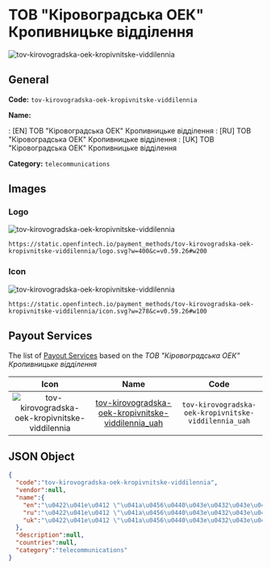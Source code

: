 
# ТОВ "Кіровоградська ОЕК" Кропивницьке відділення 
![tov-kirovogradska-oek-kropivnitske-viddilennia](https://static.openfintech.io/payment_methods/tov-kirovogradska-oek-kropivnitske-viddilennia/logo.svg?w=400&c=v0.59.26#w200)  

## General 
**Code:** `tov-kirovogradska-oek-kropivnitske-viddilennia` 
 
**Name:** 
 
:	[EN] ТОВ "Кіровоградська ОЕК" Кропивницьке відділення 
:	[RU] ТОВ "Кіровоградська ОЕК" Кропивницьке відділення 
:	[UK] ТОВ "Кіровоградська ОЕК" Кропивницьке відділення 
 
**Category:** `telecommunications` 
 

## Images 

### Logo 
![tov-kirovogradska-oek-kropivnitske-viddilennia](https://static.openfintech.io/payment_methods/tov-kirovogradska-oek-kropivnitske-viddilennia/logo.svg?w=400&c=v0.59.26#w200)  

```
https://static.openfintech.io/payment_methods/tov-kirovogradska-oek-kropivnitske-viddilennia/logo.svg?w=400&c=v0.59.26#w200
```  

### Icon 
![tov-kirovogradska-oek-kropivnitske-viddilennia](https://static.openfintech.io/payment_methods/tov-kirovogradska-oek-kropivnitske-viddilennia/icon.svg?w=278&c=v0.59.26#w100)  

```
https://static.openfintech.io/payment_methods/tov-kirovogradska-oek-kropivnitske-viddilennia/icon.svg?w=278&c=v0.59.26#w100
```  

## Payout Services 
 
The list of [Payout Services](/payout-services/) based on the _ТОВ "Кіровоградська ОЕК" Кропивницьке відділення_ 

|Icon|Name|Code| 
|:---:|:---:|:---:| 
|![tov-kirovogradska-oek-kropivnitske-viddilennia](https://static.openfintech.io/payout_methods/tov-kirovogradska-oek-kropivnitske-viddilennia/icon.svg?w=278&c=v0.59.26#w40) |[tov-kirovogradska-oek-kropivnitske-viddilennia_uah](/payout-services/tov-kirovogradska-oek-kropivnitske-viddilennia_uah/)|`tov-kirovogradska-oek-kropivnitske-viddilennia_uah`| 
 

## JSON Object 

```json
{
  "code":"tov-kirovogradska-oek-kropivnitske-viddilennia",
  "vendor":null,
  "name":{
    "en":"\u0422\u041e\u0412 \"\u041a\u0456\u0440\u043e\u0432\u043e\u0433\u0440\u0430\u0434\u0441\u044c\u043a\u0430 \u041e\u0415\u041a\" \u041a\u0440\u043e\u043f\u0438\u0432\u043d\u0438\u0446\u044c\u043a\u0435 \u0432\u0456\u0434\u0434\u0456\u043b\u0435\u043d\u043d\u044f",
    "ru":"\u0422\u041e\u0412 \"\u041a\u0456\u0440\u043e\u0432\u043e\u0433\u0440\u0430\u0434\u0441\u044c\u043a\u0430 \u041e\u0415\u041a\" \u041a\u0440\u043e\u043f\u0438\u0432\u043d\u0438\u0446\u044c\u043a\u0435 \u0432\u0456\u0434\u0434\u0456\u043b\u0435\u043d\u043d\u044f",
    "uk":"\u0422\u041e\u0412 \"\u041a\u0456\u0440\u043e\u0432\u043e\u0433\u0440\u0430\u0434\u0441\u044c\u043a\u0430 \u041e\u0415\u041a\" \u041a\u0440\u043e\u043f\u0438\u0432\u043d\u0438\u0446\u044c\u043a\u0435 \u0432\u0456\u0434\u0434\u0456\u043b\u0435\u043d\u043d\u044f"
  },
  "description":null,
  "countries":null,
  "category":"telecommunications"
}
```  
